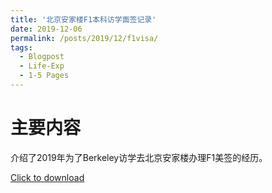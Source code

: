 ```yaml
---
title: '北京安家楼F1本科访学面签记录'
date: 2019-12-06
permalink: /posts/2019/12/f1visa/
tags:
  - Blogpost
  - Life-Exp
  - 1-5 Pages
---
```


主要内容
=======
介绍了2019年为了Berkeley访学去北京安家楼办理F1美签的经历。

[Click to download](/files/blog/191206F1visa-anjialou.pdf)
